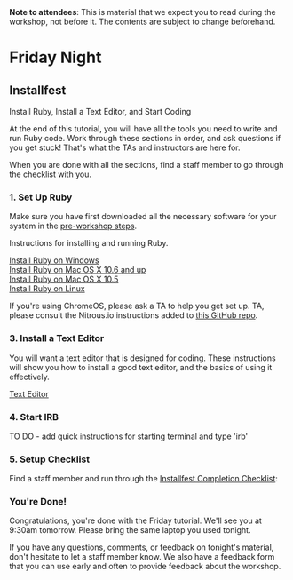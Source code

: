 <div class="alert alert-info">
<strong>Note to attendees</strong>: This is material that we expect you to read during the workshop, not before it. The contents are subject to change beforehand.
</div>


# Friday Night

## Installfest

Install Ruby, Install a Text Editor, and Start Coding

At the end of this tutorial, you will have all the tools you need to write and run Ruby code. Work through
these sections in order, and ask questions if you get stuck! That's what the TAs and instructors are here for.

When you are done with all the sections, find a staff member to go through the checklist with you.


### 1. Set Up Ruby

Make sure you have first downloaded all the necessary software for your system
in the [pre-workshop steps](/pre_workshop).

Instructions for installing and running Ruby.

[Install Ruby on Windows](/installfest/install/windows)  
[Install Ruby on Mac OS X 10.6 and up](/installfest/install/osx)  
[Install Ruby on Mac OS X 10.5](/installfest/install/osx-10-5)  
[Install Ruby on Linux](/installfest/install/linux)  

If you're using ChromeOS, please ask a TA to help you get set up. TA, please
consult the Nitrous.io instructions added to [this GitHub
repo](https://github.com/tdenkinger/docs/tree/nitrous.io/sites/installfest).


### 3. Install a Text Editor
You will want a text editor that is designed for coding. These instructions will show you how to install a good text 
editor, and the basics of using it effectively.

[Text Editor](/installfest/text_editor)  

### 4. Start IRB
TO DO - add quick instructions for starting terminal and type 'irb'

### 5. Setup Checklist 

Find a staff member and run through the [Installfest Completion Checklist](installfest/checklist):

### You're Done!

Congratulations, you're done with the Friday tutorial. We'll see you at 9:30am tomorrow. Please bring
the same laptop you used tonight.

If you have any questions, comments, or feedback on tonight's material, don't hesitate to let a staff member know. We also have a feedback form that you can use early and often to provide feedback about the workshop. 



